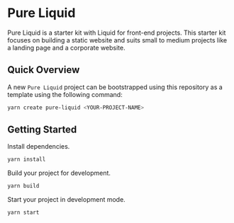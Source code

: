 # Pure Liquid
Pure Liquid is a starter kit with Liquid for front-end projects.
This starter kit focuses on building a static website and suits small to medium projects like a landing page and a corporate website.

## Quick Overview
A new `Pure Liquid` project can be bootstrapped using this repository as a template using the following command:

```bash
yarn create pure-liquid <YOUR-PROJECT-NAME>
```

## Getting Started
Install dependencies.

```bash
yarn install
```

Build your project for development.

```bash
yarn build
```

Start your project in development mode.

```bash
yarn start
```
